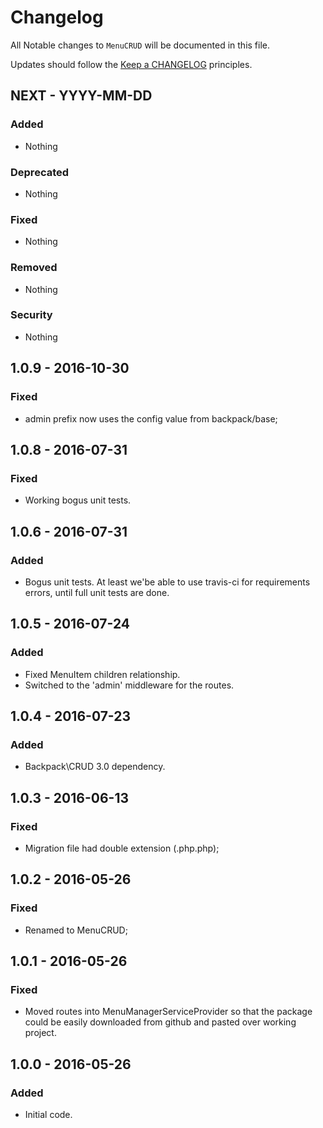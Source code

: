 # Changelog

All Notable changes to `MenuCRUD` will be documented in this file.

Updates should follow the [Keep a CHANGELOG](http://keepachangelog.com/) principles.

## NEXT - YYYY-MM-DD

### Added
- Nothing

### Deprecated
- Nothing

### Fixed
- Nothing

### Removed
- Nothing

### Security
- Nothing




## 1.0.9 - 2016-10-30

### Fixed
- admin prefix now uses the config value from backpack/base;


## 1.0.8 - 2016-07-31

### Fixed
- Working bogus unit tests.



## 1.0.6 - 2016-07-31

### Added
- Bogus unit tests. At least we'be able to use travis-ci for requirements errors, until full unit tests are done.


## 1.0.5 - 2016-07-24

### Added
- Fixed MenuItem children relationship.
- Switched to the 'admin' middleware for the routes.


## 1.0.4 - 2016-07-23

### Added
- Backpack\CRUD 3.0 dependency.


## 1.0.3 - 2016-06-13

### Fixed
- Migration file had double extension (.php.php);


## 1.0.2 - 2016-05-26

### Fixed
- Renamed to MenuCRUD;


## 1.0.1 - 2016-05-26

### Fixed
- Moved routes into MenuManagerServiceProvider so that the package could be easily downloaded from github and pasted over working project.


## 1.0.0 - 2016-05-26

### Added
- Initial code.
